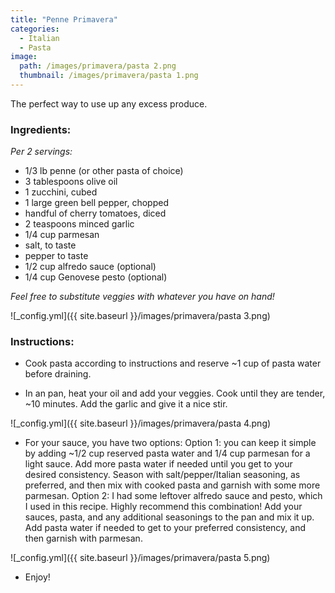 ```yaml
---
title: "Penne Primavera"
categories:
  - Italian
  - Pasta
image:
  path: /images/primavera/pasta 2.png
  thumbnail: /images/primavera/pasta 1.png
---
```


The perfect way to use up any excess produce.

### Ingredients:

_Per 2 servings:_

* 1/3 lb penne (or other pasta of choice)
* 3 tablespoons olive oil
* 1 zucchini, cubed
* 1 large green bell pepper, chopped
* handful of cherry tomatoes, diced
* 2 teaspoons minced garlic
* 1/4 cup parmesan 
* salt, to taste
* pepper to taste
* 1/2 cup alfredo sauce (optional)
* 1/4 cup Genovese pesto (optional)

_Feel free to substitute veggies with whatever you have on hand!_

![_config.yml]({{ site.baseurl }}/images/primavera/pasta 3.png)

### Instructions:

* Cook pasta according to instructions and reserve ~1 cup of pasta water before draining.

* In an pan, heat your oil and add your veggies. Cook until they are tender, ~10 minutes. Add the garlic and give it a nice stir.

![_config.yml]({{ site.baseurl }}/images/primavera/pasta 4.png)

* For your sauce, you have two options:
Option 1: you can keep it simple by adding ~1/2 cup reserved pasta water and 1/4 cup parmesan for a light sauce. Add more pasta water if needed until you get to your desired consistency. Season with salt/pepper/Italian seasoning, as preferred, and then mix with cooked pasta and garnish with some more parmesan. 
Option 2: I had some leftover alfredo sauce and pesto, which I used in this recipe. Highly recommend this combination! Add your sauces, pasta, and any additional seasonings to the pan and mix it up. Add pasta water if needed to get to your preferred consistency, and then garnish with parmesan.

![_config.yml]({{ site.baseurl }}/images/primavera/pasta 5.png)

* Enjoy!
